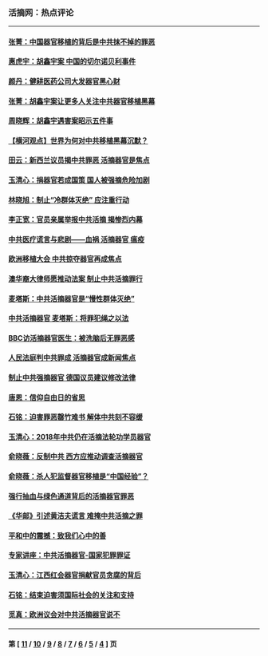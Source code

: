 ### 活摘网：热点评论
---
#### [张菁：中国器官移植的背后是中共抹不掉的罪恶](../../pages/nf5879/n13974977.md?05120430) 
#### [惠虎宇：胡鑫宇案 中国的切尔诺贝利事件](../../pages/nf5879/n13942916.md?05120430) 
#### [颜丹：健耕医药公司大发器官黑心财](../../pages/nf5879/n13940134.md?05120430) 
#### [张菁：胡鑫宇案让更多人关注中共器官移植黑幕](../../pages/nf5879/n13929073.md?05120430) 
#### [周晓辉：胡鑫宇遇害案昭示五件事](../../pages/nf5879/n13921870.md?05120430) 
#### [【横河观点】世界为何对中共移植黑幕沉默？](../../pages/nf5879/n13244249.md?05120430) 
#### [田云：新西兰议员揭中共罪恶 活摘器官是焦点](../../pages/nf5879/n13070629.md?05120430) 
#### [玉清心：捐器官若成国策 国人被强摘危险加剧](../../pages/nf5879/n12802713.md?05120430) 
#### [林晓旭：制止“冷群体灭绝” 应注重行动](../../pages/nf5879/n12779736.md?05120430) 
#### [李正宽：官员亲属举报中共活摘 揭惨烈内幕](../../pages/nf5879/n12684490.md?05120430) 
#### [中共医疗谎言与悲剧——血祸 活摘器官 瘟疫](../../pages/nf5879/n12372103.md?05120430) 
#### [欧洲移植大会 中共掠夺器官再成焦点](../../pages/nf5879/n11538883.md?05120430) 
#### [澳华裔大律师愿推动法案 制止中共活摘罪行](../../pages/nf5879/n11377039.md?05120430) 
#### [麦塔斯：中共活摘器官是“慢性群体灭绝”](../../pages/nf5879/n11350529.md?05120430) 
#### [中共活摘器官 麦塔斯：将罪犯绳之以法](../../pages/nf5879/n11347973.md?05120430) 
#### [BBC访活摘器官医生：被洗脑后无罪恶感](../../pages/nf5879/n11335935.md?05120430) 
#### [人民法庭判中共罪成 活摘器官成新闻焦点](../../pages/nf5879/n11331578.md?05120430) 
#### [制止中共强摘器官 德国议员建议修改法律](../../pages/nf5879/n11249451.md?05120430) 
#### [唐恩：信仰自由日的省思](../../pages/nf5879/n11003525.md?05120430) 
#### [石铭：迫害罪恶罄竹难书  解体中共刻不容缓](../../pages/nf5879/n10942855.md?05120430) 
#### [玉清心：2018年中共仍在活摘法轮功学员器官](../../pages/nf5879/n10914646.md?05120430) 
#### [俞晓薇：反制中共 西方应推动调查活摘器官](../../pages/nf5879/n10794671.md?05120430) 
#### [俞晓薇：杀人犯监督器官移植是“中国经验”？](../../pages/nf5879/n10466427.md?05120430) 
#### [强行抽血与绿色通道背后的活摘器官罪恶](../../pages/nf5879/n10004708.md?05120430) 
#### [《华邮》引述黄洁夫谎言 难掩中共活摘之罪](../../pages/nf5879/n9642309.md?05120430) 
#### [平和中的震撼：致我们心中的善](../../pages/nf5879/n9021123.md?05120430) 
#### [专家讲座：中共活摘器官-国家犯罪罪证](../../pages/nf5879/n8828153.md?05120430) 
#### [玉清心：江西红会器官捐献官员贪腐的背后](../../pages/nf5879/n8522122.md?05120430) 
#### [石铭：结束迫害须国际社会的关注和支持](../../pages/nf5879/n8443497.md?05120430) 
#### [觅真：欧洲议会对中共活摘器官说不](../../pages/nf5879/n8337486.md?05120430) 

---
#### 第 [ [11](./11.md?05120430) / [10](./10.md?05120430) / [9](./9.md?05120430) / [8](./8.md?05120430) / [7](./7.md?05120430) / [6](./6.md?05120430) / [5](./5.md?05120430) / [4](./4.md?05120430) ] 页
